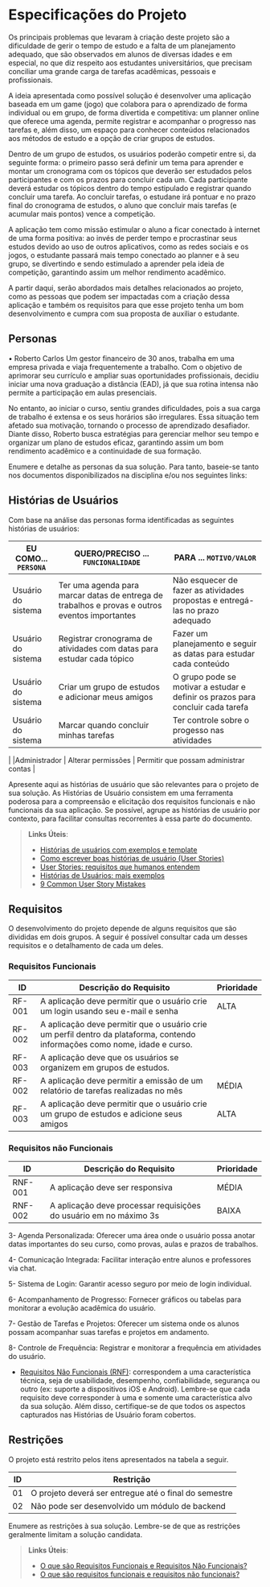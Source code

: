 # Especificações do Projeto

Os principais problemas que levaram à criação deste projeto são a dificuldade de gerir o tempo de estudo e a falta de um planejamento adequado, que são observados em alunos de diversas idades e em especial, no que diz respeito aos estudantes universitários, que precisam conciliar uma grande carga de tarefas acadêmicas, pessoais e profissionais.

A ideia apresentada como possível solução é desenvolver uma aplicação baseada em um game (jogo) que colabora para o aprendizado de forma individual ou em grupo, de forma divertida e competitiva: um planner online que oferece uma agenda, permite registrar e acompanhar o progresso nas tarefas e, além disso, um espaço para conhecer conteúdos relacionados aos métodos de estudo e a opção de criar grupos de estudos. 

Dentro de um grupo de estudos, os usuários poderão competir entre si, da seguinte forma: o primeiro passo será definir um tema para aprender e montar um cronograma com os tópicos que deverão ser estudados pelos participantes e com os prazos para concluir cada um. Cada participante deverá estudar os tópicos dentro do tempo estipulado e registrar quando concluir uma tarefa. Ao concluir tarefas, o estudane irá pontuar e no prazo final do cronograma de estudos, o aluno que concluir mais tarefas (e acumular mais pontos) vence a competição.

A aplicação tem como missão estimular o aluno a ficar conectado à internet de uma forma positiva: ao invés de perder tempo e procrastinar seus estudos devido ao uso de outros aplicativos, como as redes sociais e os jogos, o estudante passará mais tempo conectado ao planner e à seu grupo, se divertindo e sendo estimulado a aprender pela ideia de competição, garantindo assim um melhor rendimento acadêmico. 

A partir daqui, serão abordados mais detalhes relacionados ao projeto, como as pessoas que podem ser impactadas com a criação dessa aplicação e também os requisitos para que esse projeto tenha um bom desenvolvimento e cumpra com sua proposta de auxiliar o estudante.

## Personas

• Roberto Carlos
Um gestor financeiro de 30 anos, trabalha em uma empresa privada e viaja frequentemente a trabalho. Com o objetivo de aprimorar seu currículo e ampliar suas oportunidades profissionais, decidiu iniciar uma nova graduação a distância (EAD), já que sua rotina intensa não permite a participação em aulas presenciais.

No entanto, ao iniciar o curso, sentiu grandes dificuldades, pois a sua carga de trabalho é extensa e os seus horários são irregulares. Essa situação tem afetado sua motivação, tornando o processo de aprendizado desafiador. Diante disso, Roberto busca estratégias para gerenciar melhor seu tempo e organizar um plano de estudos eficaz, garantindo assim um bom rendimento acadêmico e a continuidade de sua formação.

Enumere e detalhe as personas da sua solução. Para tanto, baseie-se tanto nos documentos disponibilizados na disciplina e/ou nos seguintes links:


## Histórias de Usuários

Com base na análise das personas forma identificadas as seguintes histórias de usuários:

|EU COMO... `PERSONA`| QUERO/PRECISO ... `FUNCIONALIDADE` |PARA ... `MOTIVO/VALOR`                 |
|--------------------|------------------------------------|----------------------------------------|
|Usuário do sistema  | Ter uma agenda para marcar datas de entrega de trabalhos e provas e outros eventos importantes | Não esquecer de fazer as atividades propostas e entregá-las no prazo adequado| 
|Usuário do sistema  | Registrar cronograma de atividades com datas para estudar cada tópico | Fazer um planejamento e seguir as datas para estudar cada conteúdo|
|Usuário do sistema  | Criar um grupo de estudos e adicionar meus amigos | O grupo pode se motivar a estudar e definir os prazos para concluir cada tarefa |
|Usuário do sistema  | Marcar quando concluir minhas tarefas | Ter controle sobre o progesso nas atividades |
|
|Administrador       | Alterar permissões                 | Permitir que possam administrar contas |

Apresente aqui as histórias de usuário que são relevantes para o projeto de sua solução. As Histórias de Usuário consistem em uma ferramenta poderosa para a compreensão e elicitação dos requisitos funcionais e não funcionais da sua aplicação. Se possível, agrupe as histórias de usuário por contexto, para facilitar consultas recorrentes à essa parte do documento.

> **Links Úteis**:
> - [Histórias de usuários com exemplos e template](https://www.atlassian.com/br/agile/project-management/user-stories)
> - [Como escrever boas histórias de usuário (User Stories)](https://medium.com/vertice/como-escrever-boas-users-stories-hist%C3%B3rias-de-usu%C3%A1rios-b29c75043fac)
> - [User Stories: requisitos que humanos entendem](https://www.luiztools.com.br/post/user-stories-descricao-de-requisitos-que-humanos-entendem/)
> - [Histórias de Usuários: mais exemplos](https://www.reqview.com/doc/user-stories-example.html)
> - [9 Common User Story Mistakes](https://airfocus.com/blog/user-story-mistakes/)

## Requisitos

O desenvolvimento do projeto depende de alguns requisitos que são divididas em dois grupos. A seguir é possível consultar cada um desses requisitos e o detalhamento de cada um deles. 

### Requisitos Funcionais

|ID    | Descrição do Requisito  | Prioridade | 
|------|-----------------------------------------|----| 
|RF-001| A aplicação deve permitir que o usuário crie um login usando seu e-mail e senha | ALTA |  
|RF-002| A aplicação deve permitir que o usuário crie um perfil dentro da plataforma, contendo informações como nome, idade e curso.
|RF-003| A aplicação deve que os usuários se organizem em grupos de estudos.
|RF-002| A aplicação deve permitir a emissão de um relatório de tarefas realizadas no mês   | MÉDIA | 
|RF-003| A aplicação deve permitir que o usuário crie um grupo de estudos e adicione seus amigos | ALTA | 


### Requisitos não Funcionais

|ID     | Descrição do Requisito  |Prioridade |
|-------|-------------------------|----|
|RNF-001| A aplicação deve ser responsiva | MÉDIA | 
|RNF-002| A aplicação deve processar requisições do usuário em no máximo 3s |  BAIXA | 


3- Agenda Personalizada: Oferecer uma área onde o usuário possa anotar datas importantes do seu curso, como provas, aulas e prazos de trabalhos.

4- Comunicação Integrada: Facilitar interação entre alunos e professores via chat.

5- Sistema de Login: Garantir acesso seguro por meio de login individual.

6- Acompanhamento de Progresso: Fornecer gráficos ou tabelas para monitorar a evolução acadêmica do usuário.

7- Gestão de Tarefas e Projetos: Oferecer um sistema onde os alunos possam acompanhar suas tarefas e projetos em andamento.

8- Controle de Frequência: Registrar e monitorar a frequência em atividades do usuário.



- [Requisitos Não Funcionais
  (RNF)](https://pt.wikipedia.org/wiki/Requisito_n%C3%A3o_funcional):
  correspondem a uma característica técnica, seja de usabilidade,
  desempenho, confiabilidade, segurança ou outro (ex: suporte a
  dispositivos iOS e Android).
Lembre-se que cada requisito deve corresponder à uma e somente uma
característica alvo da sua solução. Além disso, certifique-se de que 
todos os aspectos capturados nas Histórias de Usuário foram cobertos.

## Restrições

O projeto está restrito pelos itens apresentados na tabela a seguir.

|ID| Restrição                                             |
|--|-------------------------------------------------------|
|01| O projeto deverá ser entregue até o final do semestre |
|02| Não pode ser desenvolvido um módulo de backend        |


Enumere as restrições à sua solução. Lembre-se de que as restrições geralmente limitam a solução candidata.

> **Links Úteis**:
> - [O que são Requisitos Funcionais e Requisitos Não Funcionais?](https://codificar.com.br/requisitos-funcionais-nao-funcionais/)
> - [O que são requisitos funcionais e requisitos não funcionais?](https://analisederequisitos.com.br/requisitos-funcionais-e-requisitos-nao-funcionais-o-que-sao/)
